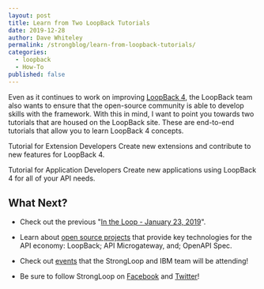 ```yaml
---
layout: post
title: Learn from Two LoopBack Tutorials
date: 2019-12-28
author: Dave Whiteley
permalink: /strongblog/learn-from-loopback-tutorials/
categories:
  - loopback
  - How-To
published: false
---
```


Even as it continues to work on improving [LoopBack 4](https://v4.loopback.io/), the LoopBack team also wants to ensure that the open-source community is able to develop skills with the framework. With this in mind, I want to point you towards two tutorials that are housed on the LoopBack site. These are end-to-end tutorials that allow you to learn LoopBack 4 concepts.



Tutorial for Extension Developers
Create new extensions and contribute to new features for LoopBack 4.

Tutorial for Application Developers
Create new applications using LoopBack 4 for all of your API needs.

## What Next?

* Check out the previous "[In the Loop - January 23, 2019](https://strongloop.com/strongblog/in-the-loop-january-23-2019/)".

* Learn about [open source projects](https://strongloop.com/projects/) that provide key technologies for the API economy: LoopBack; API Microgateway, and; OpenAPI Spec. 

* Check out [events](https://strongloop.com/events/) that the StrongLoop and IBM team will be attending!

* Be sure to follow StrongLoop on [Facebook](https://www.facebook.com/strongloop/) and [Twitter](https://twitter.com/StrongLoop)!



